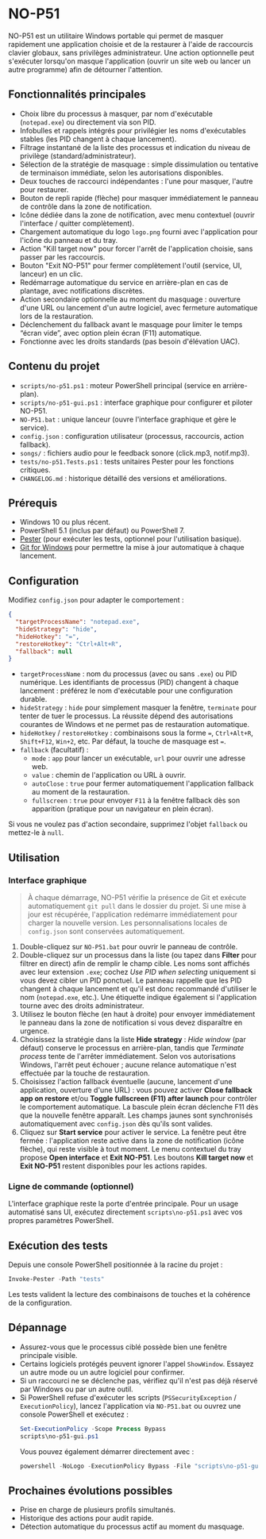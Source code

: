 # NO-P51

NO-P51 est un utilitaire Windows portable qui permet de masquer rapidement une application choisie et de la restaurer à l'aide de raccourcis clavier globaux, sans privilèges administrateur. Une action optionnelle peut s'exécuter lorsqu'on masque l'application (ouvrir un site web ou lancer un autre programme) afin de détourner l'attention.

## Fonctionnalités principales

- Choix libre du processus à masquer, par nom d'exécutable (`notepad.exe`) ou directement via son PID.
- Infobulles et rappels intégrés pour privilégier les noms d'exécutables stables (les PID changent à chaque lancement).
- Filtrage instantané de la liste des processus et indication du niveau de privilège (standard/administrateur).
- Sélection de la stratégie de masquage : simple dissimulation ou tentative de terminaison immédiate, selon les autorisations disponibles.
- Deux touches de raccourci indépendantes : l'une pour masquer, l'autre pour restaurer.
- Bouton de repli rapide (flèche) pour masquer immédiatement le panneau de contrôle dans la zone de notification.
- Icône dédiée dans la zone de notification, avec menu contextuel (ouvrir l'interface / quitter complètement).
- Chargement automatique du logo `logo.png` fourni avec l'application pour l'icône du panneau et du tray.
- Action "Kill target now" pour forcer l'arrêt de l'application choisie, sans passer par les raccourcis.
- Bouton "Exit NO-P51" pour fermer complètement l'outil (service, UI, lanceur) en un clic.
- Redémarrage automatique du service en arrière-plan en cas de plantage, avec notifications discrètes.
- Action secondaire optionnelle au moment du masquage : ouverture d'une URL ou lancement d'un autre logiciel, avec fermeture automatique lors de la restauration.
- Déclenchement du fallback avant le masquage pour limiter le temps “écran vide”, avec option plein écran (F11) automatique.
- Fonctionne avec les droits standards (pas besoin d'élévation UAC).

## Contenu du projet

- `scripts/no-p51.ps1` : moteur PowerShell principal (service en arrière-plan).
- `scripts/no-p51-gui.ps1` : interface graphique pour configurer et piloter NO-P51.
- `NO-P51.bat` : unique lanceur (ouvre l'interface graphique et gère le service).
- `config.json` : configuration utilisateur (processus, raccourcis, action fallback).
- `songs/` : fichiers audio pour le feedback sonore (click.mp3, notif.mp3).
- `tests/no-p51.Tests.ps1` : tests unitaires Pester pour les fonctions critiques.
- `CHANGELOG.md` : historique détaillé des versions et améliorations.

## Prérequis

- Windows 10 ou plus récent.
- PowerShell 5.1 (inclus par défaut) ou PowerShell 7.
- [Pester](https://github.com/pester/Pester) (pour exécuter les tests, optionnel pour l'utilisation basique).
- [Git for Windows](https://git-scm.com/download/win) pour permettre la mise à jour automatique à chaque lancement.

## Configuration

Modifiez `config.json` pour adapter le comportement :

```json
{
  "targetProcessName": "notepad.exe",
  "hideStrategy": "hide",
  "hideHotkey": "=",
  "restoreHotkey": "Ctrl+Alt+R",
  "fallback": null
}
```

- `targetProcessName` : nom du processus (avec ou sans `.exe`) ou PID numérique. Les identifiants de processus (PID) changent à chaque lancement : préférez le nom d'exécutable pour une configuration durable.
- `hideStrategy` : `hide` pour simplement masquer la fenêtre, `terminate` pour tenter de tuer le processus. La réussite dépend des autorisations courantes de Windows et ne permet pas de restauration automatique.
- `hideHotkey` / `restoreHotkey` : combinaisons sous la forme `=`, `Ctrl+Alt+R`, `Shift+F12`, `Win+2`, etc. Par défaut, la touche de masquage est `=`.
- `fallback` (facultatif) :
  - `mode` : `app` pour lancer un exécutable, `url` pour ouvrir une adresse web.
  - `value` : chemin de l'application ou URL à ouvrir.
  - `autoClose` : `true` pour fermer automatiquement l'application fallback au moment de la restauration.
  - `fullscreen` : `true` pour envoyer `F11` à la fenêtre fallback dès son apparition (pratique pour un navigateur en plein écran).

Si vous ne voulez pas d'action secondaire, supprimez l'objet `fallback` ou mettez-le à `null`.

## Utilisation

### Interface graphique

> À chaque démarrage, NO-P51 vérifie la présence de Git et exécute automatiquement `git pull` dans le dossier du projet. Si une mise à jour est récupérée, l'application redémarre immédiatement pour charger la nouvelle version. Les personnalisations locales de `config.json` sont conservées automatiquement.

1. Double-cliquez sur `NO-P51.bat` pour ouvrir le panneau de contrôle.
2. Double-cliquez sur un processus dans la liste (ou tapez dans **Filter** pour filtrer en direct) afin de remplir le champ cible. Les noms sont affichés avec leur extension `.exe`; cochez *Use PID when selecting* uniquement si vous devez cibler un PID ponctuel. Le panneau rappelle que les PID changent à chaque lancement et qu'il est donc recommandé d'utiliser le nom (`notepad.exe`, etc.). Une étiquette indique également si l'application tourne avec des droits administrateur.
3. Utilisez le bouton flèche (en haut à droite) pour envoyer immédiatement le panneau dans la zone de notification si vous devez disparaître en urgence.
4. Choisissez la stratégie dans la liste **Hide strategy** : *Hide window* (par défaut) conserve le processus en arrière-plan, tandis que *Terminate process* tente de l'arrêter immédiatement. Selon vos autorisations Windows, l'arrêt peut échouer ; aucune relance automatique n'est effectuée par la touche de restauration.
5. Choisissez l'action fallback éventuelle (aucune, lancement d'une application, ouverture d'une URL) : vous pouvez activer **Close fallback app on restore** et/ou **Toggle fullscreen (F11) after launch** pour contrôler le comportement automatique. La bascule plein écran déclenche F11 dès que la nouvelle fenêtre apparaît. Les champs jaunes sont synchronisés automatiquement avec `config.json` dès qu'ils sont valides.
6. Cliquez sur **Start service** pour activer le service. La fenêtre peut être fermée : l'application reste active dans la zone de notification (icône flèche), qui reste visible à tout moment. Le menu contextuel du tray propose **Open interface** et **Exit NO-P51**. Les boutons **Kill target now** et **Exit NO-P51** restent disponibles pour les actions rapides.

### Ligne de commande (optionnel)

L'interface graphique reste la porte d'entrée principale. Pour un usage automatisé sans UI, exécutez directement `scripts\no-p51.ps1` avec vos propres paramètres PowerShell.

## Exécution des tests

Depuis une console PowerShell positionnée à la racine du projet :

```powershell
Invoke-Pester -Path "tests"
```

Les tests valident la lecture des combinaisons de touches et la cohérence de la configuration.

## Dépannage

- Assurez-vous que le processus ciblé possède bien une fenêtre principale visible.
- Certains logiciels protégés peuvent ignorer l'appel `ShowWindow`. Essayez un autre mode ou un autre logiciel pour confirmer.
- Si un raccourci ne se déclenche pas, vérifiez qu'il n'est pas déjà réservé par Windows ou par un autre outil.
- Si PowerShell refuse d'exécuter les scripts (`PSSecurityException` / `ExecutionPolicy`), lancez l'application via `NO-P51.bat` ou ouvrez une console PowerShell et exécutez :
  ```powershell
  Set-ExecutionPolicy -Scope Process Bypass
  scripts\no-p51-gui.ps1
  ```
  Vous pouvez également démarrer directement avec :
  ```powershell
  powershell -NoLogo -ExecutionPolicy Bypass -File "scripts\no-p51-gui.ps1"
  ```

## Prochaines évolutions possibles

- Prise en charge de plusieurs profils simultanés.
- Historique des actions pour audit rapide.
- Détection automatique du processus actif au moment du masquage.






